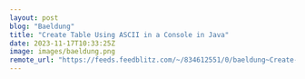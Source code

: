 ```yaml
---
layout: post
blog: "Baeldung"
title: "Create Table Using ASCII in a Console in Java"
date: 2023-11-17T10:33:25Z
image: images/baeldung.png
remote_url: "https://feeds.feedblitz.com/~/834612551/0/baeldung~Create-Table-Using-ASCII-in-a-Console-in-Java"
---
```

